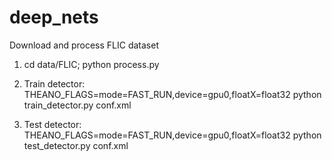 deep_nets
=========
Download and process FLIC dataset<br/>
1. cd data/FLIC; python process.py<br/>

2. Train detector:<br/>
THEANO_FLAGS=mode=FAST_RUN,device=gpu0,floatX=float32 python train_detector.py conf.xml<br/>

3. Test detector:<br/>
THEANO_FLAGS=mode=FAST_RUN,device=gpu0,floatX=float32 python test_detector.py conf.xml
